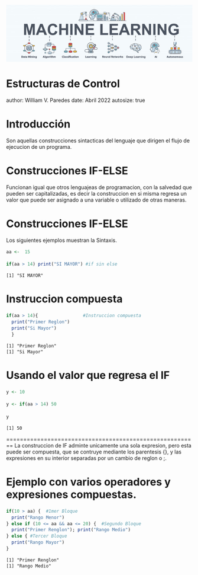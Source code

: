 <p align="center">
<img src="machine-learning.jpg">
</p>

Estructuras de Control
========================================================
author: William V. Paredes
date: Abril 2022
autosize: true

Introducción
========================================================
Son aquellas construcciones sintacticas del lenguaje que dirigen el flujo de ejecucion de un programa.


Construcciones IF-ELSE
========================================================
Funcionan igual que otros lenguajeas de programacion, con la salvedad que pueden ser capitalizadas, es decir la construccion en si misma regresa un valor que puede ser asignado a una variable o utilizado de otras maneras.

Construcciones IF-ELSE
========================================================
Los siguientes ejemplos muestran la Sintaxis.


```r
aa <-  15

if(aa > 14) print("SI MAYOR") #if sin else
```

```
[1] "SI MAYOR"
```

Instruccion compuesta
========================================================


```r
if(aa > 14){                 #Instruccion compuesta
  print("Primer Reglon") 
  print("Si Mayor")
  } 
```

```
[1] "Primer Reglon"
[1] "Si Mayor"
```


Usando el valor que regresa el IF
========================================================


```r
y <- 10

y <- if(aa > 14) 50

y
```

```
[1] 50
```

========================================================
La construccion de IF adminte unicamente una sola expresion, pero esta puede ser compuesta, que se contruye mediante los parentesis {}, y las expresiones en su interior separadas por un cambio de reglon o ;.



Ejemplo con varios operadores y expresiones compuestas.
========================================================


```r
if(10 > aa) {  #1mer Bloque
  print("Rango Menor")
} else if (10 <= aa && aa <= 20) {  #Segundo Bloque
  print("Primer Renglon"); print("Rango Medio")
} else { #Tercer Bloque
  print("Rango Mayor")
}
```

```
[1] "Primer Renglon"
[1] "Rango Medio"
```







